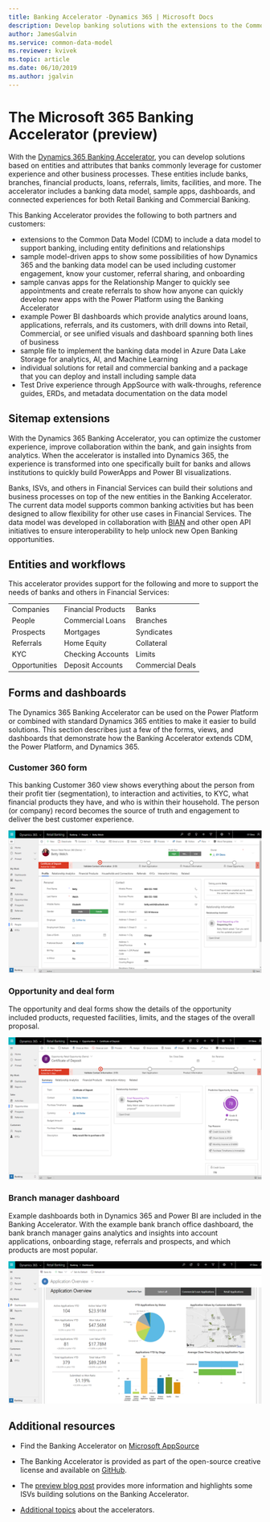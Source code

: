 ```yaml
---
title: Banking Accelerator -Dynamics 365 | Microsoft Docs
description: Develop banking solutions with the extensions to the Common Data Model and the built-in forms, views, and dashboards of the Dynamics 365 Banking Accelerator.
author: JamesGalvin
ms.service: common-data-model
ms.reviewer: kvivek
ms.topic: article
ms.date: 06/10/2019
ms.author: jgalvin
---
```



# The Microsoft 365 Banking Accelerator (preview)

With the [Dynamics 365 Banking Accelerator](https://appsource.microsoft.com/en-us/product/dynamics-crm/msfsi.bankingcommondatamodel?tab=Overview), you can develop solutions based on entities and attributes that banks commonly leverage for customer experience and other business processes. These entities include banks, branches, financial products, loans, referrals, limits, facilities, and more. The accelerator includes a banking data model, sample apps, dashboards, and connected experiences for both Retail Banking and Commercial Banking.

This Banking Accelerator provides the following to both partners and customers:

- extensions to the Common Data Model (CDM) to include a data model to support banking, including entity definitions and relationships
-	sample model-driven apps to show some possibilities of how Dynamics 365 and the banking data model can be used including customer engagement, know your customer, referral sharing, and onboarding
-	sample canvas apps for the Relationship Manger to quickly see appointments and create referrals to show how anyone can quickly develop new apps with the Power Platform using the Banking Accelerator
-	example Power BI dashboards which provide analytics around loans, applications, referrals, and its customers, with drill downs into Retail, Commercial, or see unified visuals and dashboard spanning both lines of business
-	sample file to implement the banking data model in Azure Data Lake Storage for analytics, AI, and Machine Learning
-	individual solutions for retail and commercial banking and a package that you can deploy and install including sample data 
-	Test Drive experience through AppSource with walk-throughs, reference guides, ERDs, and metadata documentation on the data model


## Sitemap extensions

With the Dynamics 365 Banking Accelerator, you can optimize the customer experience, improve collaboration within the bank, and gain insights from analytics. When the accelerator is installed into Dynamics 365, the experience is transformed into one specifically built for banks and allows institutions to quickly build PowerApps and Power BI visualizations.

Banks, ISVs, and others in Financial Services can build their solutions and business processes on top of the new entities in the Banking Accelerator. The current data model supports common banking activities but has been designed to allow flexibility for other use cases in Financial Services. The data model was developed in collaboration with [BIAN](https://www.bian.org/) and other open API initiatives to ensure interoperability to help unlock new Open Banking opportunities.


## Entities and workflows

This accelerator provides support for the following and more to support the needs of banks and others in Financial Services:

| | | |
| ------- | -----------------|------------------|
|Companies |Financial Products |Banks |
|People |Commercial Loans |Branches |
|Prospects |Mortgages |Syndicates |
|Referrals |Home Equity  |Collateral |
|KYC |Checking Accounts | Limits |
|Opportunities |Deposit Accounts | Commercial Deals |

## Forms and dashboards

The Dynamics 365 Banking Accelerator can be used on the Power Platform or combined with standard Dynamics 365 entities to make it easier to build solutions. This section describes just a few of the forms, views, and dashboards that demonstrate how the Banking Accelerator extends CDM, the Power Platform, and Dynamics 365.

### Customer 360 form

This banking Customer 360 view shows everything about the person from their profit tier (segmentation), to interaction and activities, to KYC, what financial products they have, and who is within their household. The person (or company) record becomes the source of truth and engagement to deliver the best customer experience.

![Customer 360 form](media/banking-contact.png)

### Opportunity and deal form

The opportunity and deal forms show the details of the opportunity included products, requested facilities, limits, and the stages of the overall proposal.

![Opportunity form](media/banking-opp.png)

### Branch manager dashboard

Example dashboards both in Dynamics 365 and Power BI are included in the Banking Accelerator. With the example bank branch office dashboard, the bank branch manager gains analytics and insights into account applications, onboarding stage, referrals and prospects, and which products are most popular.

![Branch Manager dashboards](media/banking-branch.png)

## Additional resources

- Find the Banking Accelerator on [Microsoft AppSource](https://appsource.microsoft.com/en-us/product/dynamics-crm/msfsi.bankingcommondatamodel?tab=Overview)

- The Banking Accelerator is provided as part of the open-source creative license and available on [GitHub](https://github.com/microsoft/Industry-Accelerator-FinancialServices).

- The [preview blog post](https://community.dynamics.com/365/b/dynamics365isvsuccess/archive/2019/05/06/microsoft-dynamics-365-banking-accelerator-is-now-in-private-preview) provides more information and highlights some ISVs building solutions on the Banking Accelerator.

- [Additional topics](https://community.dynamics.com/365/b/dynamics365isvsuccess/archive/2018/08/01/dynamics-365-brings-industry-focus-through-the-microsoft-power-platform-and-solution-accelerators) about the accelerators.
